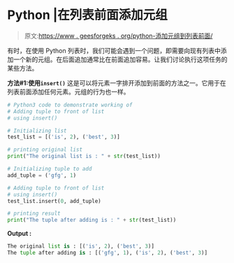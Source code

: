 # Python |在列表前面添加元组

> 原文:[https://www . geesforgeks . org/python-添加元组到列表前面/](https://www.geeksforgeeks.org/python-add-tuple-to-front-of-list/)

有时，在使用 Python 列表时，我们可能会遇到一个问题，即需要向现有列表中添加一个新的元组。在后面追加通常比在前面追加容易。让我们讨论执行这项任务的某些方法。

**方法#1:使用`insert()`**
这是可以将元素一字排开添加到前面的方法之一。它用于在列表前面添加任何元素。元组的行为也一样。

```py
# Python3 code to demonstrate working of
# Adding tuple to front of list
# using insert()

# Initializing list 
test_list = [('is', 2), ('best', 3)]

# printing original list 
print("The original list is : " + str(test_list))

# Initializing tuple to add 
add_tuple = ('gfg', 1)

# Adding tuple to front of list
# using insert()
test_list.insert(0, add_tuple)

# printing result
print("The tuple after adding is : " + str(test_list))
```

**Output :**

```py
The original list is : [('is', 2), ('best', 3)]
The tuple after adding is : [('gfg', 1), ('is', 2), ('best', 3)]

```